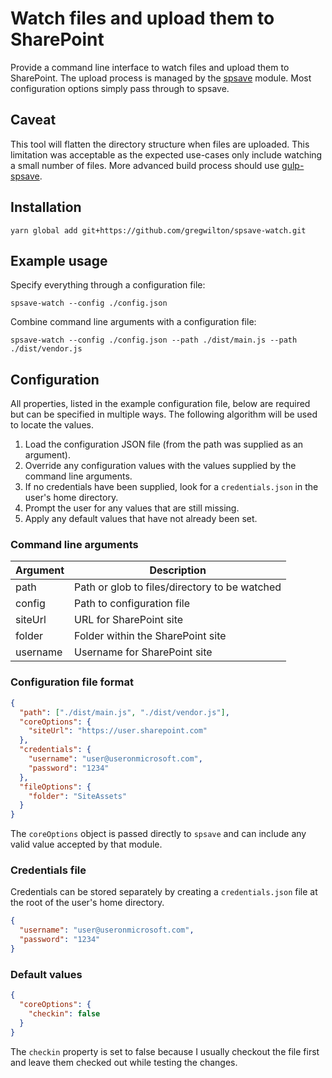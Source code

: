 # Watch files and upload them to SharePoint

Provide a command line interface to watch files and upload them to SharePoint.
The upload process is managed by the [spsave](https://github.com/s-KaiNet/spsave)
module. Most configuration options simply pass through to spsave.

## Caveat

This tool will flatten the directory structure when files are uploaded. This
limitation was acceptable as the expected use-cases only include watching a
small number of files. More advanced build process should use
[gulp-spsave](https://github.com/s-KaiNet/gulp-spsave).

## Installation

```
yarn global add git+https://github.com/gregwilton/spsave-watch.git
```

## Example usage

Specify everything through a configuration file:

```
spsave-watch --config ./config.json
```

Combine command line arguments with a configuration file:

```
spsave-watch --config ./config.json --path ./dist/main.js --path ./dist/vendor.js
```

## Configuration

All properties, listed in the example configuration file, below are required but
can be specified in multiple ways. The following algorithm will be used to
locate the values.

1. Load the configuration JSON file (from the path was supplied as an argument).
2. Override any configuration values with the values supplied by the command
   line arguments.
3. If no credentials have been supplied, look for a `credentials.json` in the
   user's home directory.
4. Prompt the user for any values that are still missing.
5. Apply any default values that have not already been set.

### Command line arguments

Argument | Description
---------| ----------------------------------------------
path     | Path or glob to files/directory to be watched
config   | Path to configuration file
siteUrl  | URL for SharePoint site
folder   | Folder within the SharePoint site
username | Username for SharePoint site

### Configuration file format

```json
{
  "path": ["./dist/main.js", "./dist/vendor.js"],
  "coreOptions": {
    "siteUrl": "https://user.sharepoint.com"
  },
  "credentials": {
    "username": "user@useronmicrosoft.com",
    "password": "1234"
  },
  "fileOptions": {
    "folder": "SiteAssets"
  }
}
```

The `coreOptions` object is passed directly to `spsave` and can include any
valid value accepted by that module.

### Credentials file

Credentials can be stored separately by creating a `credentials.json` file at
the root of the user's home directory.

```json
{
  "username": "user@useronmicrosoft.com",
  "password": "1234"
}
```

### Default values

```json
{
  "coreOptions": {
    "checkin": false
  }
}
```

The `checkin` property is set to false because I usually checkout the file first
and leave them checked out while testing the changes.
